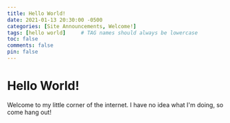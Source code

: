 ```yaml
---
title: Hello World!
date: 2021-01-13 20:30:00 -0500
categories: [Site Announcements, Welcome!]
tags: [hello world]     # TAG names should always be lowercase
toc: false
comments: false
pin: false
---
```

# Hello World!
Welcome to my little corner of the internet. I have no idea what I'm doing, so come hang out!
